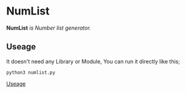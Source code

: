 # NumList

**NumList** _is Number list generator._

## Useage

It doesn't need any Library or Module, You can run it directly like this;
```
python3 numlist.py
```
[Useage](https://raw.githubusercontent.com/shexer/NumList/main/NumList.PNG)

